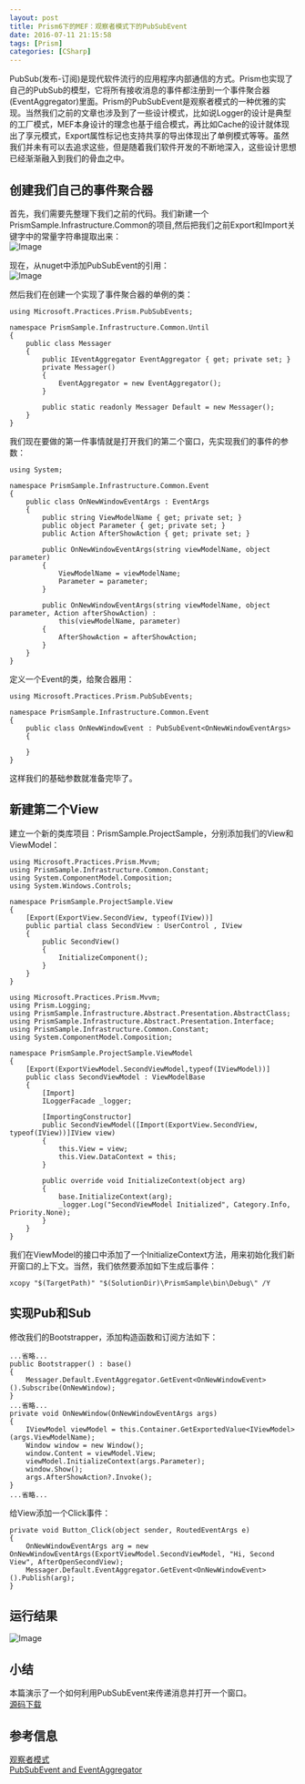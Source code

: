 ```yaml
---
layout: post
title: Prism6下的MEF：观察者模式下的PubSubEvent
date: 2016-07-11 21:15:58
tags: [Prism]
categories: [CSharp]
---
```

PubSub(发布-订阅)是现代软件流行的应用程序内部通信的方式。Prism也实现了自己的PubSub的模型，它将所有接收消息的事件都注册到一个事件聚合器(EventAggregator)里面。Prism的PubSubEvent是观察者模式的一种优雅的实现。当然我们之前的文章也涉及到了一些设计模式，比如说Logger的设计是典型的工厂模式，MEF本身设计的理念也基于组合模式，再比如Cache的设计就体现出了享元模式，Export属性标记也支持共享的导出体现出了单例模式等等。虽然我们并未有可以去追求这些，但是随着我们软件开发的不断地深入，这些设计思想已经渐渐融入到我们的骨血之中。
<!-- more -->
## 创建我们自己的事件聚合器
首先，我们需要先整理下我们之前的代码。我们新建一个PrismSample.Infrastructure.Common的项目,然后把我们之前Export和Import关键字中的常量字符串提取出来：  
![Image](/images/2016-07-08-Prism-11.png)  

现在，从nuget中添加PubSubEvent的引用：  
![Image](/images/2016-07-08-Prism-10.png)  

然后我们在创建一个实现了事件聚合器的单例的类：
```CSharp
using Microsoft.Practices.Prism.PubSubEvents;

namespace PrismSample.Infrastructure.Common.Until
{
    public class Messager
    {
        public IEventAggregator EventAggregator { get; private set; }
        private Messager()
        {
            EventAggregator = new EventAggregator();
        }

        public static readonly Messager Default = new Messager();
    }
}
```
我们现在要做的第一件事情就是打开我们的第二个窗口，先实现我们的事件的参数：
```CSharp
using System;

namespace PrismSample.Infrastructure.Common.Event
{
    public class OnNewWindowEventArgs : EventArgs
    {
        public string ViewModelName { get; private set; }
        public object Parameter { get; private set; }
        public Action AfterShowAction { get; private set; }

        public OnNewWindowEventArgs(string viewModelName, object parameter)
        {
            ViewModelName = viewModelName;
            Parameter = parameter;
        }

        public OnNewWindowEventArgs(string viewModelName, object parameter, Action afterShowAction) : 
            this(viewModelName, parameter)
        {
            AfterShowAction = afterShowAction;
        }
    }
}
```
定义一个Event的类，给聚合器用：
```CSharp
using Microsoft.Practices.Prism.PubSubEvents;

namespace PrismSample.Infrastructure.Common.Event
{
    public class OnNewWindowEvent : PubSubEvent<OnNewWindowEventArgs>
    {
        
    }
}
```
这样我们的基础参数就准备完毕了。

## 新建第二个View
建立一个新的类库项目：PrismSample.ProjectSample，分别添加我们的View和ViewModel：
```CSharp
using Microsoft.Practices.Prism.Mvvm;
using PrismSample.Infrastructure.Common.Constant;
using System.ComponentModel.Composition;
using System.Windows.Controls;

namespace PrismSample.ProjectSample.View
{
    [Export(ExportView.SecondView, typeof(IView))]
    public partial class SecondView : UserControl , IView
    {
        public SecondView()
        {
            InitializeComponent();
        }
    }
}
```
```CSharp
using Microsoft.Practices.Prism.Mvvm;
using Prism.Logging;
using PrismSample.Infrastructure.Abstract.Presentation.AbstractClass;
using PrismSample.Infrastructure.Abstract.Presentation.Interface;
using PrismSample.Infrastructure.Common.Constant;
using System.ComponentModel.Composition;

namespace PrismSample.ProjectSample.ViewModel
{
    [Export(ExportViewModel.SecondViewModel,typeof(IViewModel))]
    public class SecondViewModel : ViewModelBase
    {
        [Import]
        ILoggerFacade _logger;

        [ImportingConstructor]
        public SecondViewModel([Import(ExportView.SecondView, typeof(IView))]IView view)
        {
            this.View = view;
            this.View.DataContext = this;
        }

        public override void InitializeContext(object arg)
        {
            base.InitializeContext(arg);
            _logger.Log("SecondViewModel Initialized", Category.Info, Priority.None);
        }
    }
}
```
我们在ViewModel的接口中添加了一个InitializeContext方法，用来初始化我们新开窗口的上下文。当然，我们依然要添加如下生成后事件：
    
    xcopy "$(TargetPath)" "$(SolutionDir)\PrismSample\bin\Debug\" /Y

## 实现Pub和Sub
修改我们的Bootstrapper，添加构造函数和订阅方法如下：
```CSharp
...省略...
public Bootstrapper() : base()
{
    Messager.Default.EventAggregator.GetEvent<OnNewWindowEvent>().Subscribe(OnNewWindow);
}
...省略...
private void OnNewWindow(OnNewWindowEventArgs args)
{
    IViewModel viewModel = this.Container.GetExportedValue<IViewModel>(args.ViewModelName);
    Window window = new Window();
    window.Content = viewModel.View;
    viewModel.InitializeContext(args.Parameter);
    window.Show();
    args.AfterShowAction?.Invoke();
}
...省略...
```
给View添加一个Click事件：
```CSharp
private void Button_Click(object sender, RoutedEventArgs e)
{
    OnNewWindowEventArgs arg = new OnNewWindowEventArgs(ExportViewModel.SecondViewModel, "Hi, Second View", AfterOpenSecondView);
    Messager.Default.EventAggregator.GetEvent<OnNewWindowEvent>().Publish(arg);
}
```
## 运行结果  
![Image](/images/2016-07-08-Prism-12.png)  

## 小结
本篇演示了一个如何利用PubSubEvent来传递消息并打开一个窗口。  
[源码下载](/attachments/PrismSample%284%29.zip)

## 参考信息  
[观察者模式](http://www.runoob.com/design-pattern/observer-pattern.html)  
[PubSubEvent and EventAggregator](https://app.pluralsight.com/player?course=building-windows-store-business-applications-prism&author=brian-noyes&name=building-windows-store-business-applications-prism-m5&clip=0&mode=live)